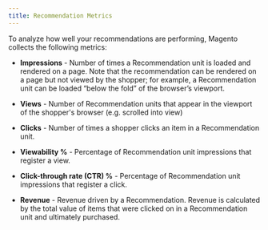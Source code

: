```yaml
---
title: Recommendation Metrics
---
```


To analyze how well your recommendations are performing, Magento collects the following metrics:

-  **Impressions** - Number of times a Recommendation unit is loaded and rendered on a page. Note that the recommendation can be rendered on a page but not viewed by the shopper; for example, a Recommendation unit can be loaded “below the fold” of the browser’s viewport.

-  **Views** - Number of Recommendation units that appear in the viewport of the shopper's browser (e.g. scrolled into view)

-  **Clicks** - Number of times a shopper clicks an item in a Recommendation unit.

-  **Viewability %** - Percentage of Recommendation unit impressions that register a view.

-  **Click-through rate (CTR) %** - Percentage of Recommendation unit impressions that register a click.

-  **Revenue** - Revenue driven by a Recommendation. Revenue is calculated by the total value of items that were clicked on in a Recommendation unit and ultimately purchased.
